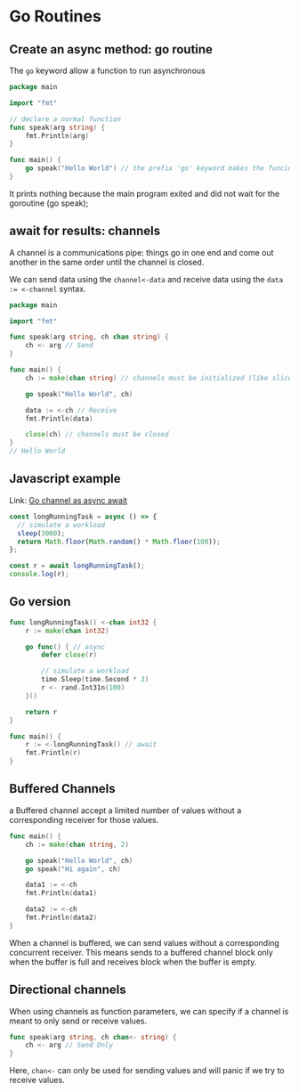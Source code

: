 # Go Routines

## Create an async method: go routine

The `go` keyword allow a function to run asynchronous

```go
package main

import "fmt"

// declare a normal function
func speak(arg string) {
    fmt.Println(arg)
}

func main() {
    go speak("Hello World") // the prefix 'go' keyword makes the funcion async 
}
```

It prints nothing because the main program exited and did not wait for the goroutine (go speak);

## await for results: channels

A channel is a communications pipe: things go in one end and come out another in the same order until the channel is closed.

We can send data using the `channel<-data` and receive data using the `data := <-channel` syntax.

```go
package main

import "fmt"

func speak(arg string, ch chan string) {
    ch <- arg // Send
}

func main() {
    ch := make(chan string) // channels must be initialized (like slices)

    go speak("Hello World", ch)

    data := <-ch // Receive
    fmt.Println(data)

    close(ch) // channels must be closed
}
// Hello World
```

## Javascript example

Link: [Go channel as async await](https://phuctm97.com/blog/go-channel-as-async-await)

```javascript
const longRunningTask = async () => {
  // simulate a workload
  sleep(3000);
  return Math.floor(Math.random() * Math.floor(100));
};

const r = await longRunningTask();
console.log(r);
```

## Go version

```go
func longRunningTask() <-chan int32 {
    r := make(chan int32)

    go func() { // async
        defer close(r)

        // simulate a workload
        time.Sleep(time.Second * 3)
        r <- rand.Int31n(100)
    }()

    return r
}

func main() {
    r := <-longRunningTask() // await
    fmt.Println(r)
}
```

## Buffered Channels

a Buffered channel accept a limited number of values without a corresponding receiver for those values.

```go
func main() {
    ch := make(chan string, 2)

    go speak("Hello World", ch)
    go speak("Hi again", ch)

    data1 := <-ch
    fmt.Println(data1)

    data2 := <-ch
    fmt.Println(data2)
}
```

When a channel is buffered, we can send values without a corresponding concurrent receiver. This means sends to a buffered channel block only when the buffer is full and receives block when the buffer is empty.


## Directional channels

When using channels as function parameters, we can specify if a channel is meant to only send or receive values. 

```go
func speak(arg string, ch chan<- string) {
    ch <- arg // Send Only
}
```

Here, `chan<-` can only be used for sending values and will panic if we try to receive values.